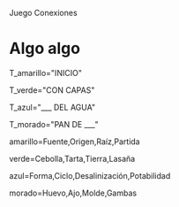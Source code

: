 Juego Conexiones
# Algo algo #

T_amarillo="INICIO"

T_verde="CON CAPAS"

T_azul="___ DEL AGUA"

T_morado="PAN DE ___"

amarillo=Fuente,Origen,Raíz,Partida

verde=Cebolla,Tarta,Tierra,Lasaña

azul=Forma,Ciclo,Desalinización,Potabilidad

morado=Huevo,Ajo,Molde,Gambas